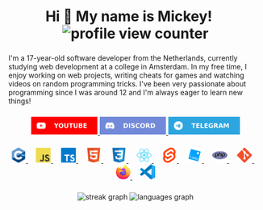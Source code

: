 <h1 align="center">Hi 👋 My name is Mickey!&nbsp;&nbsp;&nbsp;&nbsp;<img src="https://komarev.com/ghpvc/?username=Spoorloos" alt="profile view counter"></h1>

###

<p>I'm a 17-year-old software developer from the Netherlands, currently studying web development at a college in Amsterdam. In my free time, I enjoy working on web projects, writing cheats for games and watching videos on random programming tricks. I've been very passionate about programming since I was around 12 and I'm always eager to learn new things!</p>

###

<div align="center">
    <a href="https://www.youtube.com/@SpoorloosDev">
        <img src="imgs/youtube.svg" height="35" alt="youtube">
    </a>
    <a href="https://discord.com/users/953720095811719208">
        <img src="imgs/discord.svg" height="35" alt="discord">
    </a>
    <a href="https://t.me/notspoorloos">
        <img src="imgs/telegram.svg" height="35" alt="telegram">
    </a>
</div>

###

<div align="center">
    <a href="https://www.w3schools.com/cpp/">
        <img src="imgs/cplusplus.svg" height="30" alt="cplusplus">
    </a>
    <img width="12">
    <a href="https://developer.mozilla.org/en-US/docs/Web/JavaScript">
        <img src="imgs/javascript.svg" height="30" alt="javascript">
    </a>
    <img width="12">
    <a href="https://www.typescriptlang.org/">
        <img src="imgs/typescript.svg" height="30" alt="typescript">
    </a>
    <img width="12">
    <a href="https://developer.mozilla.org/en-US/docs/Web/HTML">
        <img src="imgs/html5.svg" height="30" alt="html5">
    </a>
    <img width="12">
    <a href="https://developer.mozilla.org/en-US/docs/Web/CSS">
        <img src="imgs/css3.svg" height="30" alt="css3">
    </a>
    <img width="12">
    <a href="https://react.dev">
        <img src="imgs/react.svg" height="30" alt="react">
    </a>
    <img width="12">
    <a href="https://svelte.dev/">
        <img src="imgs/svelte.svg" height="30" alt="svelte">
    </a>
    <img width="12">
    <a href="https://luau.org/">
        <img src="imgs/luau.svg" height="30" alt="luau">
    </a>
    <img width="12">
    <a href="https://www.php.net/">
        <img src="imgs/php.svg" height="30" alt="php">
    </a>
    <img width="12">
    <a href="https://git-scm.com/">
        <img src="imgs/git.svg" height="30" alt="git">
    </a>
    <img width="12">
    <a href="https://www.mozilla.org/en-US/firefox/">
        <img src="imgs/firefox.svg" height="30" alt="firefox">
    </a>
    <img width="12">
    <a href="https://code.visualstudio.com/">
        <img src="imgs/vscode.svg" height="30" alt="vscode">
    </a>
</div>

###

<div align="center">
    <img src="https://streak-stats.demolab.com?user=Spoorloos&locale=en&mode=daily&theme=dracula&hide_border=true&border_radius=5" height="150" alt="streak graph">
    <img src="https://github-readme-stats.vercel.app/api/top-langs?username=Spoorloos&locale=en&hide_title=false&layout=compact&card_width=320&langs_count=5&theme=dracula&hide_border=true" height="150" alt="languages graph">
</div>
